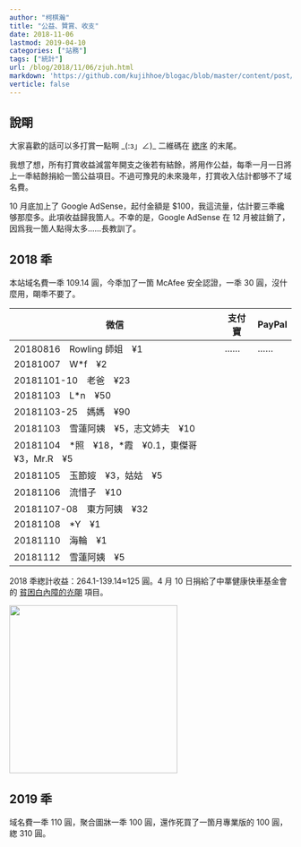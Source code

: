 ```yaml
---
author: "柯棋瀚"
title: "公益、贊賞、收支"
date: 2018-11-06
lastmod: 2019-04-10
categories: ["站務"]
tags: ["統計"]
url: /blog/2018/11/06/zjuh.html
markdown: 'https://github.com/kujihhoe/blogac/blob/master/content/post/2018-11-06-zjuh.md'
verticle: false
---
```


## 說朙

大家喜歡的話可以多打賞一點啊 \_(:з」∠)_ 二維碼在 [緫序](https://kqh.me/about/) 的末尾。

我想了想，所有打賞收益減當年開支之後若有結餘，將用作公益，每秊一月一日將上一秊結餘捐給一箇公益項目。不過可豫見的未來幾年，打賞收入估計都够不了域名費。

10 月底加上了 Google AdSense，起付金額是 $100，我這流量，估計要三秊纔够那麼多。此項收益歸我箇人。不幸的是，Google AdSense 在 12 月被註銷了，因爲我一箇人點得太多……長教訓了。

## 2018 秊

本站域名費一秊 109.14 圓，今秊加了一箇 McAfee 安全認證，一秊 30 圓，沒什麼用，朙秊不要了。

| 微信                                                  | 支付寶 | PayPal |
| ----------------------------------------------------- | ------ | ------ |
| 20180816　Rowling 師姐　¥1                            | ……     | ……     |
| 20181007　W*f　¥2                                     |        |        |
| 20181101-10　老爸　¥23                                |        |        |
| 20181103　L*n　¥50                                    |        |        |
| 20181103-25　媽媽　¥90                                |        |        |
| 20181103　雪蓮阿姨　¥5，志文姉夫　¥10                 |        |        |
| 20181104　\*照　¥18，\*霞　¥0.1，東傑哥　¥3，Mr.R　¥5 |        |        |
| 20181105　玉節㛮　¥3，姑姑　¥5                        |        |        |
| 20181106　流惜子　¥10                                 |        |        |
| 20181107-08　東方阿姨　¥32                            |        |        |
| 20181108　\*Y　¥1                                     |        |        |
| 20181110　海輪　¥1                                    |        |        |
| 20181112　雪蓮阿姨　¥5                                |        |        |

2018 秊緫計收益：264.1-139.14≈125 圓。4 月 10 日捐給了<u1>中蕐健康快車基金會</u1>的 [貧困白內障的灮朙](https://gongyi.qq.com/loveplan/wangjuguangming.htm) 項目。

<img src="https://pic.superbed.cn/item/5cad4a783a213b0417f6943f" width=300>

## 2019 秊

域名費一秊 110 圓，聚合圖牀一秊 100 圓，還作死買了一箇月專業版的 100 圓，緫 310 圓。
